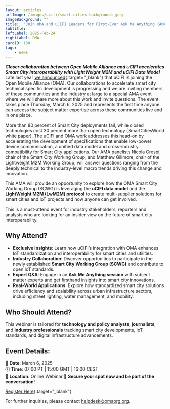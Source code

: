 ```yaml
---
layout: articles
urlImage: /images/ucifi/smart-cities-background.jpeg
imageBackground: ""
title:  "Join OMA and uCIFI Leaders for First-Ever Ask Me Anything (AMA) Event"
subtitle: 
leftLabel: 2025-Feb-24
rightLabel: OMA
cardID: 130
tags: 
    - news
---
```

_**Closer collaboration between Open Mobile Alliance and uCIFI accelerates Smart City interoperability with LightWeight M2M and uCIFI Data Model**_
Late last year [we announced](https://www.openmobilealliance.org/news/articles/2024-12-9-press-release-ucifi-joins-oma){:target="_blank"} that uCIFI is joining the Open Mobile Alliance (OMA). Our collaborations to accelerate smart city technical specific development is progressing and we are inviting members of these communities and the industry at large to a special AMA event where we will share more about this work and invite questions. The event takes place Thursday, March 6, 2025 and represents the first time anyone can access the subject matter expertise across these communities live and in one place.
<!--more-->
More than 80 percent of Smart City deployments fail, while closed technologies cost 30 percent more than open technology (SmartCitiesWorld white paper). The uCIFI and OMA work addresses this head-on by accelerating the development of specifications that enable low-power device communication, a unified data model and cross-industry compatibility for Smart City applications. Our AMA panelists Nicola Crespi, chair of the Smart City Working Group, and Matthew Gillmore, chair of the Lightweight M2M Working Group, will answer questions ranging from the deeply technical to the industry-level macro trends driving this change and innovation.  

This AMA will provide an opportunity to explore how the OMA Smart City Working Group (SCWG) is leveraging the **uCIFI data model** and the **LightWeight M2M (LwM2M) protocol** to create multi-supplier solutions for smart cities and IoT projects and how anyone can get involved.  

This is a must-attend event for industry stakeholders, reporters and analysts who are looking for an insider view on the future of smart city interoperability.  

## Why Attend?

- **Exclusive Insights**: Learn how uCIFI’s integration with OMA enhances IoT standardization and interoperability for smart cities and utilities.
- **Industry Collaboration**: Discover opportunities to participate in the newly established **Smart City Working Group (SCWG)** and contribute to open IoT standards.
- **Expert Q&A**: Engage in an **Ask Me Anything session** with subject matter experts and get firsthand insights into smart city innovations.
- **Real-World Applications**: Explore how standardized smart city solutions drive efficiency and scalability across urban infrastructure sectors, including street lighting, water management, and mobility.

## Who Should Attend?

This webinar is tailored for **technology and policy analysts**, **journalists**, and **industry professionals** tracking smart city developments, IoT standards, and digital infrastructure advancements.

## Event Details:

📅 **Date**: March 6, 2025  
🕖 **Time**: 07:00 PT | 15:00 GMT | 16:00 CEST  
📍 **Location**: Online Webinar
🚀 **Secure your spot now and be part of the conversation**!

[Register Here](https://www.openmobilealliance.org/ucifi/){:target="_blank"}

For further inquiries, please contact <helpdesk@omaorg.org>.

